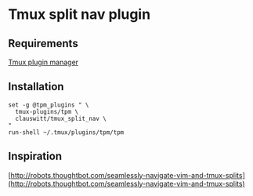 # Tmux split nav plugin

## Requirements

[Tmux plugin manager](https://github.com/tmux-plugins/tpm)

## Installation

```
set -g @tpm_plugins " \
  tmux-plugins/tpm \
  clauswitt/tmux_split_nav \
"
run-shell ~/.tmux/plugins/tpm/tpm
```


## Inspiration 

[http://robots.thoughtbot.com/seamlessly-navigate-vim-and-tmux-splits](http://robots.thoughtbot.com/seamlessly-navigate-vim-and-tmux-splits)



